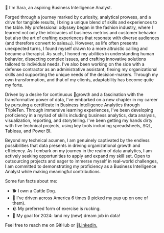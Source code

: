 👋 I'm Sara, an aspiring Business Intelligence Analyst.

Forged through a journey marked by curiosity, analytical prowess, and a drive for tangible results, I bring a unique blend of skills and experiences to the table. My professional odyssey began in the fashion industry, where I learned not only the intricacies of business metrics and customer behavior but also the art of crafting experiences that resonate with diverse audiences (and therefore convert to sales💵). However, as life often presents unexpected turns, I found myself drawn to a more altruistic calling and became a therapist. As such, I honed my abilities in understanding human behavior, dissecting complex issues, and crafting innovative solutions tailored to individual needs. I've also been working on the side with a defense contractor as an administrative assistant, flexing my organizational skills and supporting the unique needs of the decision-makers. Through my own transformation, and that of my clients, adaptability has become quite my forte.

Driven by a desire for continuous 🌱growth and a fascination with the transformative power of data, I've embarked on a new chapter in my career by pursuing a certificate in Business Intelligence Analytics through TripleTen. Through immersive learning experiences, I've been developing proficiency in a myriad of skills including business analytics, data analysis, visualization, reporting, and storytelling. I've been getting my hands dirty with five technical projects, using key tools including spreadsheets, SQL, Tableau, and Power BI. 

Beyond my technical acumen, I am genuinely captivated by the endless possibilities that data presents in driving organizational growth and efficiency. As I embark on my journey in the realm of data analytics, I am actively seeking opportunities to apply and expand my skill set. Open to outsourcing projects and eager to immerse myself in real-world challenges, I am committed to demonstrating my proficiency as a Business Intelligence Analyst while making meaningful contributions. 


Some fun facts about me:

  - 🐕 I own a Cattle Dog.
  - 🚗 I've driven across America 6 times (I picked my pup up on one of them).
  - 🪨 My preferred form of exercise is rucking.
  - 🎯 My goal for 2024: land my (new) dream job in data!

Feel free to reach me on GitHub or 🔗<a href='www.linkedin.com/in/sara-kaempf' target=_blank><u>LinkedIn</u>.</a></p>

